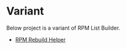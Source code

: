 # Variant

Below project is a variant of RPM List Builder.

* [RPM Rebuild Helper](https://pypi.org/project/rpmrh)
